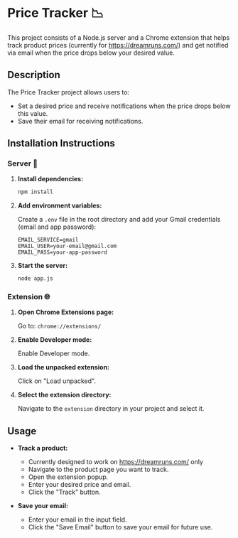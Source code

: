 # Price Tracker 📉

This project consists of a Node.js server and a Chrome extension that helps track product prices (currently for https://dreamruns.com/) and get notified via email when the price drops below your desired value.

## Description

The Price Tracker project allows users to:
- Set a desired price and receive notifications when the price drops below this value.
- Save their email for receiving notifications.

## Installation Instructions

### Server 🚀

1. **Install dependencies:**

   ```sh
   npm install
   ```

2. **Add environment variables:**

   Create a `.env` file in the root directory and add your Gmail credentials (email and app password):

   ```env
   EMAIL_SERVICE=gmail
   EMAIL_USER=your-email@gmail.com
   EMAIL_PASS=your-app-password
   ```

3. **Start the server:**

   ```sh
   node app.js
   ```

### Extension 🌐

1. **Open Chrome Extensions page:**

   Go to: `chrome://extensions/`

2. **Enable Developer mode:**

   Enable Developer mode.

3. **Load the unpacked extension:**

   Click on "Load unpacked".

4. **Select the extension directory:**

   Navigate to the `extension` directory in your project and select it.

## Usage

- **Track a product:**
  - Currently designed to work on https://dreamruns.com/ only
  - Navigate to the product page you want to track.
  - Open the extension popup.
  - Enter your desired price and email.
  - Click the "Track" button.

- **Save your email:**
  - Enter your email in the input field.
  - Click the "Save Email" button to save your email for future use.
